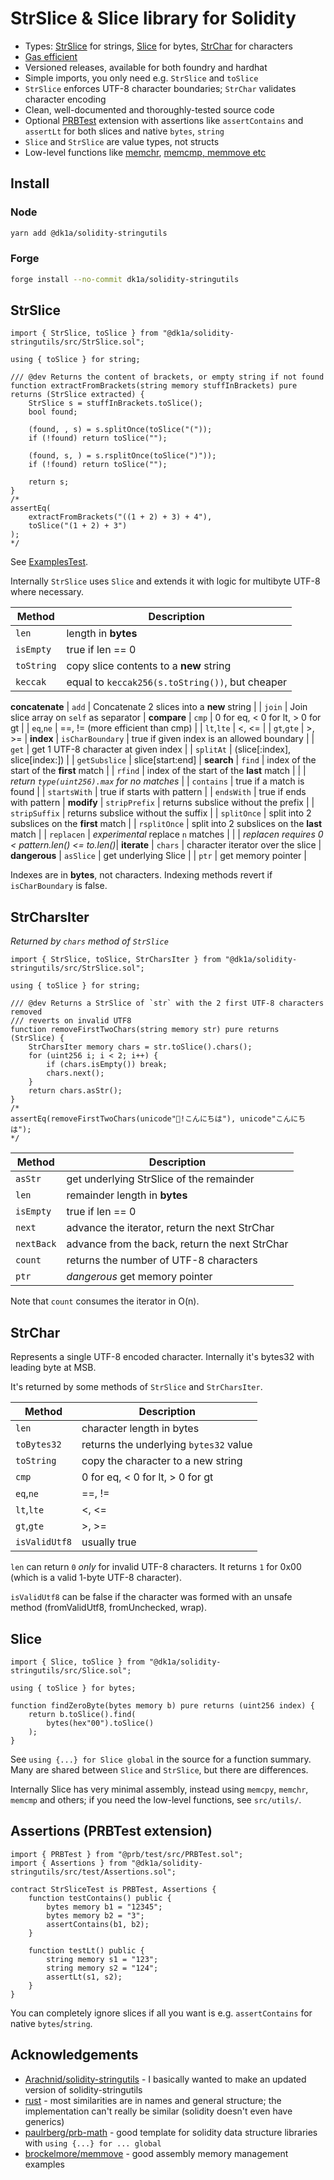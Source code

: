 # StrSlice & Slice library for Solidity

- Types: [StrSlice](src/StrSlice.sol) for strings, [Slice](src/Slice.sol) for bytes, [StrChar](src/StrChar.sol) for characters
- [Gas efficient](https://github.com/dk1a/solidity-stringutils-gas)
- Versioned releases, available for both foundry and hardhat
- Simple imports, you only need e.g. `StrSlice` and `toSlice`
- `StrSlice` enforces UTF-8 character boundaries; `StrChar` validates character encoding
- Clean, well-documented and thoroughly-tested source code
- Optional [PRBTest](https://github.com/paulrberg/prb-test) extension with assertions like `assertContains` and `assertLt` for both slices and native `bytes`, `string`
- `Slice` and `StrSlice` are value types, not structs
- Low-level functions like [memchr](src/utils/memchr.sol), [memcmp, memmove etc](src/utils/mem.sol)

## Install

### Node
```sh
yarn add @dk1a/solidity-stringutils
```

### Forge
```sh
forge install --no-commit dk1a/solidity-stringutils
```

## StrSlice

```solidity
import { StrSlice, toSlice } from "@dk1a/solidity-stringutils/src/StrSlice.sol";

using { toSlice } for string;

/// @dev Returns the content of brackets, or empty string if not found
function extractFromBrackets(string memory stuffInBrackets) pure returns (StrSlice extracted) {
    StrSlice s = stuffInBrackets.toSlice();
    bool found;

    (found, , s) = s.splitOnce(toSlice("("));
    if (!found) return toSlice("");

    (found, s, ) = s.rsplitOnce(toSlice(")"));
    if (!found) return toSlice("");

    return s;
}
/*
assertEq(
    extractFromBrackets("((1 + 2) + 3) + 4"),
    toSlice("(1 + 2) + 3")
);
*/
```

See [ExamplesTest](test/Examples.t.sol).

Internally `StrSlice` uses `Slice` and extends it with logic for multibyte UTF-8 where necessary.

| Method           | Description                                      |
| ---------------- | ------------------------------------------------ |
| `len`            | length in **bytes**                              |
| `isEmpty`        | true if len == 0                                 |
| `toString`       | copy slice contents to a **new** string          |
| `keccak`         | equal to `keccak256(s.toString())`, but cheaper  |
**concatenate**
| `add`            | Concatenate 2 slices into a **new** string       |
| `join`           | Join slice array on `self` as separator          |
**compare**
| `cmp`            | 0 for eq, < 0 for lt, > 0 for gt                 |
| `eq`,`ne`        | ==, !=  (more efficient than cmp)                |
| `lt`,`lte`       | <, <=                                            |
| `gt`,`gte`       | >, >=                                            |
**index**
| `isCharBoundary` | true if given index is an allowed boundary       |
| `get`            | get 1 UTF-8 character at given index             |
| `splitAt`        | (slice[:index], slice[index:])                   |
| `getSubslice`    | slice[start:end]                                 |
**search**
| `find`           | index of the start of the **first** match        |
| `rfind`          | index of the start of the **last** match         |
|                  | *return `type(uint256).max` for no matches*      |
| `contains`       | true if a match is found                         |
| `startsWith`     | true if starts with pattern                      |
| `endsWith`       | true if ends with pattern                        |
**modify**
| `stripPrefix`    | returns subslice without the prefix              |
| `stripSuffix`    | returns subslice without the suffix              |
| `splitOnce`      | split into 2 subslices on the **first** match    |
| `rsplitOnce`     | split into 2 subslices on the **last** match     |
| `replacen`       | *experimental* replace `n` matches               |
|                  | *replacen requires 0 < pattern.len() <= to.len()*|
**iterate**
| `chars`          | character iterator over the slice                |
**dangerous**
| `asSlice`        | get underlying Slice                             |
| `ptr`            | get memory pointer                               |

Indexes are in **bytes**, not characters. Indexing methods revert if `isCharBoundary` is false.

## StrCharsIter

*Returned by `chars` method of `StrSlice`*

```solidity
import { StrSlice, toSlice, StrCharsIter } from "@dk1a/solidity-stringutils/src/StrSlice.sol";

using { toSlice } for string;

/// @dev Returns a StrSlice of `str` with the 2 first UTF-8 characters removed
/// reverts on invalid UTF8
function removeFirstTwoChars(string memory str) pure returns (StrSlice) {
    StrCharsIter memory chars = str.toSlice().chars();
    for (uint256 i; i < 2; i++) {
        if (chars.isEmpty()) break;
        chars.next();
    }
    return chars.asStr();
}
/*
assertEq(removeFirstTwoChars(unicode"📎!こんにちは"), unicode"こんにちは");
*/
```

| Method           | Description                                      |
| ---------------- | ------------------------------------------------ |
| `asStr`          | get underlying StrSlice of the remainder         |
| `len`            | remainder length in **bytes**                    |
| `isEmpty`        | true if len == 0                                 |
| `next`           | advance the iterator, return the next StrChar    |
| `nextBack`       | advance from the back, return the next StrChar   |
| `count`          | returns the number of UTF-8 characters           |
| `ptr`            | *dangerous* get memory pointer                   |

Note that `count` consumes the iterator in O(n).

## StrChar

Represents a single UTF-8 encoded character.
Internally it's bytes32 with leading byte at MSB.

It's returned by some methods of `StrSlice` and `StrCharsIter`.

| Method           | Description                                      |
| ---------------- | ------------------------------------------------ |
| `len`            | character length in bytes                        |
| `toBytes32`      | returns the underlying `bytes32` value           |
| `toString`       | copy the character to a new string               |
| `cmp`            | 0 for eq, < 0 for lt, > 0 for gt                 |
| `eq`,`ne`        | ==, !=                                           |
| `lt`,`lte`       | <, <=                                            |
| `gt`,`gte`       | >, >=                                            |
| `isValidUtf8`    | usually true                                     |

`len` can return `0` *only* for invalid UTF-8 characters. It returns `1` for 0x00 (which is a valid 1-byte UTF-8 character).

`isValidUtf8` can be false if the character was formed with an unsafe method (fromValidUtf8, fromUnchecked, wrap).

## Slice

```solidity
import { Slice, toSlice } from "@dk1a/solidity-stringutils/src/Slice.sol";

using { toSlice } for bytes;

function findZeroByte(bytes memory b) pure returns (uint256 index) {
    return b.toSlice().find(
        bytes(hex"00").toSlice()
    );
}
```

See `using {...} for Slice global` in the source for a function summary. Many are shared between `Slice` and `StrSlice`, but there are differences.

Internally Slice has very minimal assembly, instead using `memcpy`, `memchr`, `memcmp` and others; if you need the low-level functions, see `src/utils/`.

## Assertions (PRBTest extension)

```solidity
import { PRBTest } from "@prb/test/src/PRBTest.sol";
import { Assertions } from "@dk1a/solidity-stringutils/src/test/Assertions.sol";

contract StrSliceTest is PRBTest, Assertions {
    function testContains() public {
        bytes memory b1 = "12345";
        bytes memory b2 = "3";
        assertContains(b1, b2);
    }

    function testLt() public {
        string memory s1 = "123";
        string memory s2 = "124";
        assertLt(s1, s2);
    }
}
```

You can completely ignore slices if all you want is e.g. `assertContains` for native `bytes`/`string`.

## Acknowledgements
- [Arachnid/solidity-stringutils](https://github.com/Arachnid/solidity-stringutils) - I basically wanted to make an updated version of solidity-stringutils
- [rust](https://doc.rust-lang.org/core/index.html) - most similarities are in names and general structure; the implementation can't really be similar (solidity doesn't even have generics)
- [paulrberg/prb-math](https://github.com/paulrberg/prb-math) - good template for solidity data structure libraries with `using {...} for ... global`
- [brockelmore/memmove](https://github.com/brockelmore/memmove) - good assembly memory management examples